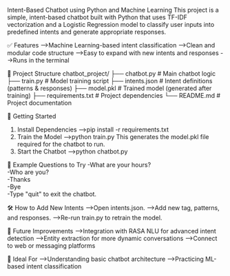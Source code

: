 Intent-Based Chatbot using Python and Machine Learning
This project is a simple, intent-based chatbot built with Python that uses TF-IDF vectorization and a Logistic Regression model to classify user inputs into predefined intents and generate appropriate responses.

✅ Features
-->Machine Learning-based intent classification
-->Clean and modular code structure
-->Easy to expand with new intents and responses
-->Runs in the terminal

📁 Project Structure
chatbot_project/
├── chatbot.py         # Main chatbot logic
├── train.py           # Model training script
├── intents.json       # Intent definitions (patterns & responses)
├── model.pkl          # Trained model (generated after training)
├── requirements.txt   # Project dependencies
└── README.md          # Project documentation

🚀 Getting Started
1. Install Dependencies
   -->pip install -r requirements.txt
2. Train the Model
   -->python train.py
This generates the model.pkl file required for the chatbot to run.
3. Start the Chatbot
   -->python chatbot.py

💬 Example Questions to Try
-What are your hours?  
-Who are you?  
-Thanks  
-Bye  
-Type "quit" to exit the chatbot.

🛠 How to Add New Intents
 -->Open intents.json.
 -->Add new tag, patterns, and responses.
 -->Re-run train.py to retrain the model.

🌟 Future Improvements
-->Integration with RASA NLU for advanced intent detection
-->Entity extraction for more dynamic conversations
-->Connect to web or messaging platforms

📌 Ideal For
-->Understanding basic chatbot architecture
-->Practicing ML-based intent classification


